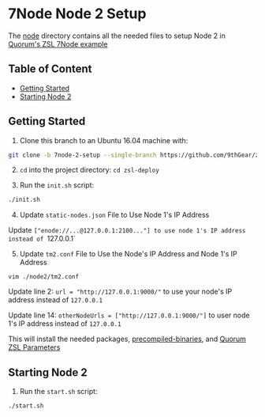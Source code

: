 # 7Node Node 2 Setup

The [node](https://github.com/9thGear/zsl-deploy/tree/7node-1-setup/node1) directory contains all the needed files to setup Node 2 in [Quorum's ZSL 7Node example](https://github.com/jpmorganchase/quorum-examples/tree/zsl_geth1.6/examples/7nodes)

## Table of Content

- [Getting Started](#getting-started)
- [Starting Node 2](#starting-node-2)

## Getting Started

1. Clone this branch to an Ubuntu 16.04 machine with:

```bash
git clone -b 7node-2-setup --single-branch https://github.com/9thGear/zsl-deploy.git
```

2. `cd` into the project directory: `cd zsl-deploy`

3. Run the `init.sh` script:

```bash
./init.sh
```

4. Update `static-nodes.json` File to Use Node 1's IP Address

Update `["enode://...@127.0.0.1:2100..."] to use node 1's IP address instead of `127.0.0.1`

5. Update `tm2.conf` File to Use the Node's IP Address and Node 1's IP Address

`vim ./node2/tm2.conf`

Update line 2: `url = "http://127.0.0.1:9000/"` to use your node's IP address instead of `127.0.0.1`

Update line 14: `otherNodeUrls = ["http://127.0.0.1:9000/"]` to user node 1's IP address instead of `127.0.0.1`

This will install the needed packages, [precompiled-binaries](https://github.com/9thGear/zsl-deploy/releases/tag/binaries-v0.1.6), and [Quorum ZSL Parameters](https://github.com/jpmorganchase/zsl-q-params/releases/tag/v0.3)

## Starting Node 2

1. Run the `start.sh` script:

```bash
./start.sh
```

